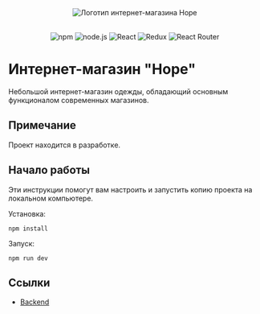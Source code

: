 <div align="center">
<img src="https://shevchenkonikita.ru/logos/hope.webp" alt="Логотип интернет-магазина Hope" >
<br/><br/>

![npm](https://img.shields.io/badge/npm-9.8.0-blue)
![node.js](https://img.shields.io/badge/node.js-18.16.1-green)
![React](https://img.shields.io/badge/React-18.2.0-blue)
![Redux](https://img.shields.io/badge/Redux-9.1.2-blue)
![React Router](https://img.shields.io/badge/React_Router-6.24.1-blue)
</div>

# Интернет-магазин "Hope"

Небольшой интернет-магазин одежды, обладающий основным функционалом современных магазинов.

## Примечание
Проект находится в разработке.

## Начало работы

Эти инструкции помогут вам настроить и запустить копию проекта на локальном компьютере.

Установка:

```
npm install
```

Запуск:

```
npm run dev
```

[//]: # (Или воспользуйтесь готовой версией [проекта]&#40;http://pethope.ru/&#41;.)

## Ссылки
+ [Backend](https://github.com/nikita-shev/hope.back)
